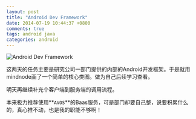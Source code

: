 ```yaml
---
layout: post
title: "Android Dev Framework"
date: 2014-07-19 10:44:37 +0800
comments: true
tags: android java
categories: android
---
```

![Android Dev Framework](http://img0.ph.126.net/YQAPaRu_RPoCf4I88UBQzA==/6597848220890969307.jpg)

这两天的任务主要是研究公司一部门提供的内部的Android开发框架。于是就用mindnode画了一个简单的核心类图。做为自己后续学习查看。

明天再继续补充个客户端到服务端的调用流程。

本来极力推荐使用**`AVOS`**的Baas服务，可是部门却要自己整，说要积累什么的，真心推不动，也是我的职能不够啊！